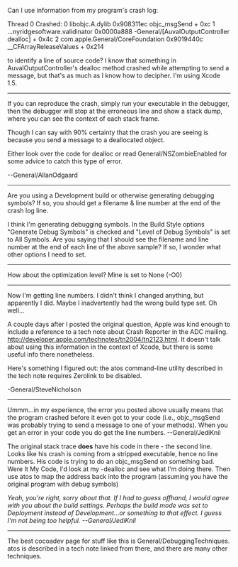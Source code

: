 Can I use information from my program's crash log:

    
Thread 0 Crashed:
0   libobjc.A.dylib                	0x908311ec objc_msgSend + 0xc
1   ...nyridgesoftware.validinator 	0x0000a888 -General/[AuvalOutputController dealloc] + 0x4c
2   com.apple.General/CoreFoundation       	0x9019440c __CFArrayReleaseValues + 0x214


to identify a line of source code? I know that something in A<nowiki/>uvalOutputController's dealloc method crashed while attempting to send a message, but that's as much as I know how to decipher. I'm using Xcode 1.5.

----

If you can reproduce the crash, simply run your executable in the debugger, then the debugger will stop at the erroneous line and show a stack dump, where you can see the context of each stack frame.

Though I can say with 90% certainty that the crash you are seeing is because you send a message to a deallocated object.

Either look over the code for dealloc or read General/NSZombieEnabled for some advice to catch this type of error.

--General/AllanOdgaard

----

Are you using a Development build or otherwise generating debugging symbols? If so, you should get a filename & line number at the end of the crash log line.

I think I'm generating debugging symbols. In the Build Style options "Generate Debug Symbols" is checked and "Level of Debug Symbols" is set to All Symbols. Are you saying that I should see the filename and line number at the end of each line of the above sample? If so, I wonder what other options I need to set.

----

How about the optimization level? Mine is set to None (-O0)

----

Now I'm getting line numbers. I didn't think I changed anything, but apparently I did. Maybe I inadvertently had the wrong build type set. Oh well...

A couple days after I posted the original question, Apple was kind enough to include a reference to a tech note about Crash Reporter in the ADC mailing. http://developer.apple.com/technotes/tn2004/tn2123.html. It doesn't talk about using this information in the context of Xcode, but there is some useful info there nonetheless.

Here's something I figured out: the     atos command-line utility described in the tech note requires Zerolink to be disabled. 

-General/SteveNicholson

----
Ummm...in my experience, the error you posted above usually means that the program crashed before it even got to your code (i.e., objc_msgSend was probably trying to send a message to one of your methods). When you get an error in your code you do get the line numbers. --General/JediKnil

The original stack trace **does** have his code in there - the second line. Looks like his crash is coming from a stripped executable, hence no line numbers.  His code is trying to do an objc_msgSend on something bad.  Were It My Code, I'd look at my -dealloc and see what I'm doing there.  Then use     atos to map the address back into the program (assuming you have the original program with debug symbols)

*Yeah, you're right, sorry about that. If I had to guess offhand, I would agree with you about the build settings. Perhaps the build mode was set to Deployment instead of Development...or something to that effect. I guess I'm not being too helpful. --General/JediKnil*

----

The best cocoadev page for stuff like this is General/DebuggingTechniques.      atos is described in a tech note linked from there, and there are many other techniques.